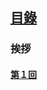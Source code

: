 ## [<ruby><span>目錄</span><rt data-rt="もくろく"></rt></ruby>](../README.md)

### 挨拶

#### [第１回](./第１回.md)

